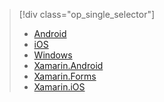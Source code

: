 > [!div class="op_single_selector"]
> * [Android](../articles/app-service-mobile/app-service-mobile-android-get-started-offline-data.md)
> * [iOS](../articles/app-service-mobile/app-service-mobile-ios-get-started-offline-data.md)
> * [Windows](../articles/app-service-mobile/app-service-mobile-windows-store-dotnet-get-started-offline-data.md)
> * [Xamarin.Android](../articles/app-service-mobile/app-service-mobile-xamarin-android-get-started-offline-data.md)
> * [Xamarin.Forms](../articles/app-service-mobile/app-service-mobile-xamarin-forms-get-started-offline-data.md)
> * [Xamarin.iOS](../articles/app-service-mobile/app-service-mobile-xamarin-ios-get-started-offline-data.md)
> 
> 

